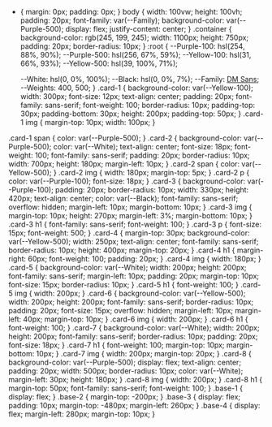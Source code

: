 - {
  margin: 0px;
  padding: 0px;
  }
  body {
  width: 100vw;
  height: 100vh;
  padding: 20px;
  font-family: var(--Family);
  background-color: var(--Purple-500);
  display: flex;
  justify-content: center;
  }
  .container {
  background-color: rgb(245, 199, 245);
  width: 1100px;
  height: 750px;
  padding: 20px;
  border-radius: 10px;
  }
  :root {
  --Purple-100: hsl(254, 88%, 90%);
  --Purple-500: hsl(256, 67%, 59%);
  --Yellow-100: hsl(31, 66%, 93%);
  --Yellow-500: hsl(39, 100%, 71%);

  --White: hsl(0, 0%, 100%);
  --Black: hsl(0, 0%, 7%);
  --Family: [DM Sans](https://fonts.google.com/specimen/DM+Sans);
  --Weights: 400, 500;
  }
  .card-1 {
  background-color: var(--Yellow-100);
  width: 300px;
  font-size: 12px;
  text-align: center;
  padding: 20px;
  font-family: sans-serif;
  font-weight: 100;
  border-radius: 10px;
  padding-top: 30px;
  padding-bottom: 30px;
  height: 200px;
  padding-top: 50px;
  }
  .card-1 img {
  margin-top: 10px;
  width: 100px;
  }

.card-1 span {
color: var(--Purple-500);
}
.card-2 {
background-color: var(--Purple-500);
color: var(--White);
text-align: center;
font-size: 18px;
font-weight: 100;
font-family: sans-serif;
padding: 20px;
border-radius: 10px;
width: 700px;
height: 180px;
margin-left: 10px;
}
.card-2 span {
color: var(--Yellow-500);
}
.card-2 img {
width: 180px;
margin-top: 5px;
}
.card-2 p {
color: var(--Purple-100);
font-size: 18px;
}
.card-3 {
background-color: var(--Purple-100);
padding: 20px;
border-radius: 10px;
width: 330px;
height: 420px;
text-align: center;
color: var(--Black);
font-family: sans-serif;
overflow: hidden;
margin-left: 10px;
margin-bottom: 10px;
}
.card-3 img {
margin-top: 10px;
height: 270px;
margin-left: 3%;
margin-bottom: 10px;
}
.card-3 h1 {
font-family: sans-serif;
font-weight: 100;
}
.card-3 p {
font-size: 15px;
font-weight: 500;
}
.card-4 {
margin-top: 30px;
background-color: var(--Yellow-500);
width: 250px;
text-align: center;
font-family: sans-serif;
border-radius: 10px;
height: 400px;
margin-top: 20px;
}
.card-4 h1 {
margin-right: 60px;
font-weight: 100;
padding: 20px;
}
.card-4 img {
width: 180px;
}
.card-5 {
background-color: var(--White);
width: 200px;
height: 200px;
font-family: sans-serif;
margin-left: 10px;
padding: 20px;
margin-top: 10px;
font-size: 15px;
border-radius: 10px;
}
.card-5 h1 {
font-weight: 100;
}
.card-5 img {
width: 200px;
}
.card-6 {
background-color: var(--Yellow-500);
width: 200px;
height: 200px;
font-family: sans-serif;
border-radius: 10px;
padding: 20px;
font-size: 15px;
overflow: hidden;
margin-left: 10px;
margin-left: 40px;
margin-top: 10px;
}
.card-6 img {
width: 200px;
}
.card-6 h1 {
font-weight: 100;
}
.card-7 {
background-color: var(--White);
width: 200px;
height: 200px;
font-family: sans-serif;
border-radius: 10px;
padding: 20px;
font-size: 18px;
}
.card-7 h1 {
font-weight: 100;
margin-top: 10px;
margin-bottom: 10px;
}
.card-7 img {
width: 200px;
margin-top: 20px;
}
.card-8 {
background-color: var(--Purple-500);
display: flex;
text-align: center;
padding: 20px;
width: 500px;
border-radius: 10px;
color: var(--White);
margin-left: 30px;
height: 180px;
}
.card-8 img {
width: 200px;
}
.card-8 h1 {
margin-top: 50px;
font-family: sans-serif;
font-weight: 100;
}
.base-1 {
display: flex;
}
.base-2 {
margin-top: -200px;
}
.base-3 {
display: flex;
padding: 10px;
margin-top: -480px;
margin-left: 260px;
}
.base-4 {
display: flex;
margin-left: 280px;
margin-top: 10px;
}
